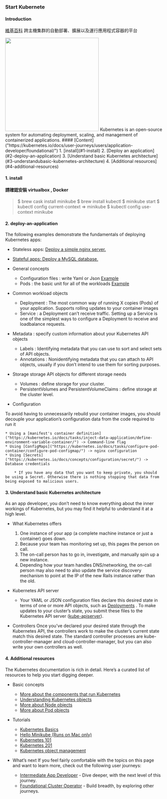 
### Start Kubernete 

#### Introduction 
[維基百科]("https://zh.wikipedia.org/wiki/Kubernetes")
跨主機集群的自動部署、擴展以及運行應用程式容器的平台

<img src="https://d33wubrfki0l68.cloudfront.net/1567471e7c58dc9b7d9c65dcd54e60cbf5870daa/da576/_common-resources/images/flower.png" width="300">
Kubernetes is an open-source system for automating deployment, scaling, and management of containerized applications.
#### [Content]("https://kubernetes.io/docs/user-journeys/users/application-developer/foundational/")
1. [install](#1-install)
2. [Deploy an application](#2-deploy-an-application)
3. [Understand basic Kubernetes architecture](#3-understandubasic-kubernetes-architecture)
4. [Additional resources](#4-additional-resources)

#### 1. install 
#### 請確認安裝 virtualbox , Docker
> $ brew cask install minikube
> $ brew install kubectl
> $ minikube start
> $ kubectl config current-context
=> minikube
> $ kubectl config use-context minikube

#### 2. deploy-an-application

The following examples demonstrate the fundamentals of deploying Kubernetes apps:
* Stateless apps: [Deploy a simple nginx server.]("https://kubernetes.io/docs/tasks/run-application/run-stateless-application-deployment/")
* [Stateful apps: Deploy a MySQL database.]("https://kubernetes.io/docs/tasks/run-application/run-single-instance-stateful-application/")

* General concepts
    * Configuration files : write Yaml or Json [Example]("https://kubernetes.io/docs/tasks/run-application/run-stateless-application-deployment/#creating-and-exploring-an-nginx-deployment")
    * Pods : the basic unit for all of the workloads [Example]("https://kubernetes.io/docs/tutorials/kubernetes-basics/explore/explore-intro/")

* Common workload objects
    * Deployment :  The most common way of running X copies (Pods) of your application. Supports rolling updates to your container images
    * Service : a Deployment can’t receive traffic. Setting up a Service is one of the simplest ways to configure a Deployment to receive and loadbalance requests.

* Metadata : specify custom information about your Kubernetes API objects 
    * Labels : Identifying metadata that you can use to sort and select sets of API objects.
    * Annotations : Nonidentifying metadata that you can attach to API objects, usually if you don’t intend to use them for sorting purposes.


* Storage 
storage API objects for different storage needs
    * Volumes : define storage for your cluster.
    * PersistentVolumes and PersistentVolumeClaims  : define storage at the cluster level.

* Configuration

To avoid having to unnecessarily rebuild your container images, you should decouple your application’s configuration data from the code required to run it

    * Using a [manifest's container definition]("https://kubernetes.io/docs/tasks/inject-data-application/define-environment-variable-container/") -> Command-line flag 
    * Using [ConfigMaps]("https://kubernetes.io/docs/tasks/configure-pod-container/configure-pod-configmap/") -> nginx configuration
    * Using [Secrets]("https://kubernetes.io/docs/concepts/configuration/secret/") -> Database credentials

        * If you have any data that you want to keep private, you should be using a Secret. Otherwise there is nothing stopping that data from being exposed to malicious users.



#### 3. Understand basic Kubernetes architecture
As an app developer, you don’t need to know everything about the inner workings of Kubernetes, but you may find it helpful to understand it at a high level.
* What Kubernetes offers
    1. One instance of your app (a complete machine instance or just a container) goes down.
    2. Because your team has monitoring set up, this pages the person on call.
    3. The on-call person has to go in, investigate, and manually spin up a new instance.
    4. Depending how your team handles DNS/networking, the on-call person may also need to also update the service discovery mechanism to point at the IP of the new Rails instance rather than the old.

* Kubernetes API server
    * Your YAML or JSON configuration files declare this desired state in terms of one or more API objects, such as [Deployments]("https://kubernetes.io/docs/concepts/workloads/controllers/deployment/") . To make updates to your cluster’s state, you submit these files to the Kubernetes API  server ([kube-apiserver]("https://kubernetes.io/docs/concepts/overview/kubernetes-api/")).
* Controllers
Once you’ve declared your desired state through the Kubernetes API, the controllers work to make the cluster’s current state match this desired state.
The standard controller processes are kube-controller-manager and cloud-controller-manager, but you can also write your own controllers as well.

#### 4. Additional resources

The Kubernetes documentation is rich in detail. Here’s a curated list of resources to help you start digging deeper.

* Basic concepts
    * [More about the components that run Kubernetes]("https://kubernetes.io/docs/concepts/overview/components/")
    * [Understanding Kubernetes objects]("https://kubernetes.io/docs/concepts/overview/working-with-objects/kubernetes-objects/")
    * [More about Node objects]("https://kubernetes.io/docs/concepts/architecture/nodes/")
    * [More about Pod objects]("https://kubernetes.io/docs/concepts/workloads/pods/pod-overview/")

* Tutorials
    * [Kubernetes Basics]("https://kubernetes.io/docs/tutorials/kubernetes-basics/")
    * [Hello Minikube (Runs on Mac only)]("https://kubernetes.io/docs/tutorials/stateless-application/hello-minikube/")
    * [Kubernetes 101]("https://kubernetes.io/docs/user-guide/walkthrough/")
    * [Kubernetes 201]("https://kubernetes.io/docs/user-guide/walkthrough/k8s201/")
    * [Kubernetes object management]("https://kubernetes.io/docs/tutorials/object-management-kubectl/object-management/")

* What’s next
If you feel fairly comfortable with the topics on this page and want to learn more, check out the following user journeys:

    * [Intermediate App Developer]("https://kubernetes.io/docs/user-journeys/users/application-developer/intermediate/") - Dive deeper, with the next level of this journey.
    * [Foundational Cluster Operator]("https://kubernetes.io/docs/user-journeys/users/cluster-operator/foundational/") - Build breadth, by exploring other journeys.
